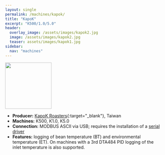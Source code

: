 ```yaml
---
layout: single
permalink: /machines/kapok/
title: "KapoK"
excerpt: "K500/1.0/5.0"
header:
  overlay_image: /assets/images/kapok2.jpg
  image: /assets/images/kapok2.jpg
  teaser: assets/images/kapok1.jpg
sidebar:
  nav: "machines"
---
```


<img class="tab-image" src="{{ site.baseurl }}/assets/images/supporter-badge.png" width="150px">

* __Producer:__ [KapoK Roasters](http://kapokcoffee.com/){:target="_blank"}, Taiwan
* __Machines:__ K500, K1.0, K5.0
* __Connection:__ MODBUS ASCII via USB; requires the installation of a [serial driver](/modbus_serial/)
* __Features:__ logging of bean temperature (BT) and environmental temperature (ET).  On machines with a 3rd DTA484 PID logging of the inlet temperature is also supported.
